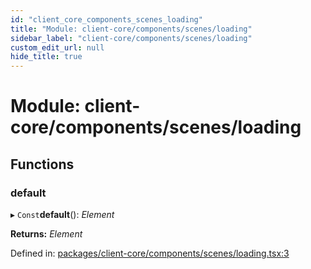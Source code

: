 ```yaml
---
id: "client_core_components_scenes_loading"
title: "Module: client-core/components/scenes/loading"
sidebar_label: "client-core/components/scenes/loading"
custom_edit_url: null
hide_title: true
---
```


# Module: client-core/components/scenes/loading

## Functions

### default

▸ `Const`**default**(): *Element*

**Returns:** *Element*

Defined in: [packages/client-core/components/scenes/loading.tsx:3](https://github.com/xr3ngine/xr3ngine/blob/5c3dcaef1/packages/client-core/components/scenes/loading.tsx#L3)
